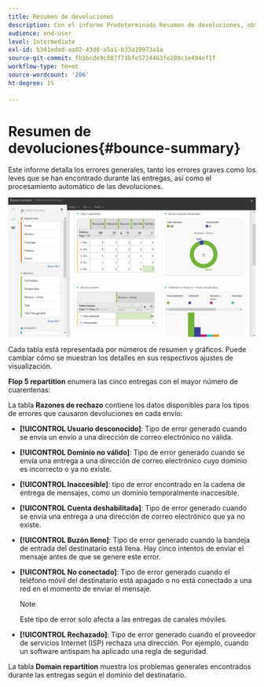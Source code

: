 ```yaml
---
title: Resumen de devoluciones
description: Con el informe Predeterminado Resumen de devoluciones, obtenga información sobre el estado de las campañas enviadas y los errores que puedan haber encontrado.
audience: end-user
level: Intermediate
exl-id: b341edad-aa82-43d8-a5a1-b33a19973a1a
source-git-commit: fb5bcde9c087f73bfe5724463fe280c1e494ef1f
workflow-type: tm+mt
source-wordcount: '286'
ht-degree: 1%

---
```


# Resumen de devoluciones{#bounce-summary}

Este informe detalla los errores generales, tanto los errores graves como los leves que se han encontrado durante las entregas, así como el procesamiento automático de las devoluciones.

![](assets/campaign_reports_bounces.png)

Cada tabla está representada por números de resumen y gráficos. Puede cambiar cómo se muestran los detalles en sus respectivos ajustes de visualización.

**Flop 5 repartition** enumera las cinco entregas con el mayor número de cuarentenas:

La tabla **Razones de rechazo** contiene los datos disponibles para los tipos de errores que causaron devoluciones en cada envío:

* **[!UICONTROL Usuario desconocido]**: Tipo de error generado cuando se envía un envío a una dirección de correo electrónico no válida.
* **[!UICONTROL Dominio no válido]**: Tipo de error generado cuando se envía una entrega a una dirección de correo electrónico cuyo dominio es incorrecto o ya no existe.
* **[!UICONTROL Inaccesible]**: tipo de error encontrado en la cadena de entrega de mensajes, como un dominio temporalmente inaccesible.
* **[!UICONTROL Cuenta deshabilitada]**: Tipo de error generado cuando se envía una entrega a una dirección de correo electrónico que ya no existe.
* **[!UICONTROL Buzón lleno]**: Tipo de error generado cuando la bandeja de entrada del destinatario está llena. Hay cinco intentos de enviar el mensaje antes de que se genere este error.
* **[!UICONTROL No conectado]**: Tipo de error generado cuando el teléfono móvil del destinatario está apagado o no está conectado a una red en el momento de enviar el mensaje.

  >[!NOTE]
  >
  >Este tipo de error solo afecta a las entregas de canales móviles.

* **[!UICONTROL Rechazado]**: Tipo de error generado cuando el proveedor de servicios Internet (ISP) rechaza una dirección. Por ejemplo, cuando un software antispam ha aplicado una regla de seguridad.

La tabla **Domain repartition** muestra los problemas generales encontrados durante las entregas según el dominio del destinatario.
